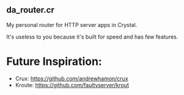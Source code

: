 
da\_router.cr
-------------

My personal router for HTTP server apps in Crystal.

It's useless to you
because it's built for speed and has few features.


Future Inspiration:
===================

* Crux: https://github.com/andrewhamon/crux
* Kroute: https://github.com/faultyserver/krout
